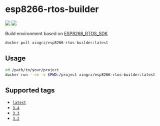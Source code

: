 esp8266-rtos-builder
==========

![][docker-pulls] ![][docker-image-size]

Build environment based on [ESP8266_RTOS_SDK](https://github.com/espressif/ESP8266_RTOS_SDK)

```sh
docker pull xingrz/esp8266-rtos-builder:latest
```

## Usage

```sh
cd /path/to/your/project
docker run --rm -v $PWD:/project xingrz/esp8266-rtos-builder:latest
```

## Supported tags

* [`latest`](https://github.com/espressif/ESP8266_RTOS_SDK/tree/master)
* [`3.4`](https://github.com/espressif/ESP8266_RTOS_SDK/tree/release/v3.4)
* [`3.3`](https://github.com/espressif/ESP8266_RTOS_SDK/tree/release/v3.3)
* [`3.2`](https://github.com/espressif/ESP8266_RTOS_SDK/tree/release/v3.2)

[docker-pulls]: https://shields.io/docker/pulls/xingrz/esp8266-rtos-builder?style=flat-square
[docker-image-size]: https://shields.io/docker/image-size/xingrz/esp8266-rtos-builder/latest?style=flat-square
